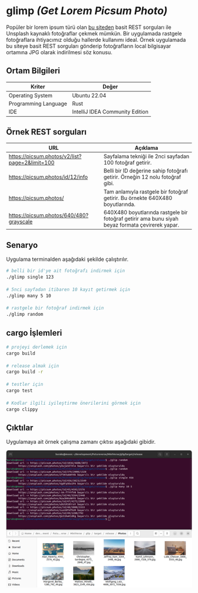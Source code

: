 # glimp _(Get Lorem Picsum Photo)_

Popüler bir lorem ipsum türü olan [bu siteden](https://picsum.photos/) basit REST sorguları ile Unsplash kaynaklı fotoğraflar çekmek mümkün. Bir uygulamada rastgele fotoğraflara ihtiyacımız olduğu hallerde kullanımı ideal. Örnek uygulamada bu siteye basit REST sorguları gönderip fotoğrafların local bilgisayar ortamına JPG olarak indirilmesi söz konusu.

## Ortam Bilgileri

| Kriter               | Değer                           |
|----------------------|---------------------------------|
| Operating System     | Ubuntu 22.04                    |
| Programming Language | Rust                            |
|IDE| IntelliJ IDEA Community Edition |

## Örnek REST sorguları

| URL                                            | Açıklama                                                                                                                                              |
|------------------------------------------------|-------------------------------------------------------------------------------------------------------------------------------------------------------|
| https://picsum.photos/v2/list?page=2&limit=100 | Sayfalama tekniği ile 2nci sayfadan 100 fotoğraf getirir.                                                                                             |
| https://picsum.photos/id/12/info               | Belli bir ID değerine sahip fotoğrafı getirir. Örneğin 12 nolu fotoğraf gibi.                                                                         |
| https://picsum.photos/     | Tam anlamıyla rastgele bir fotoğraf getirir. Bu örnekte 640X480 boyutlarında.                                                                         |
| https://picsum.photos/640/480?grayscale        | 640X480 boyutlarında rastgele bir fotoğraf getirir ama bunu siyah beyaz formata çevirerek yapar.|

## Senaryo

Uygulama terminalden aşağıdaki şekilde çalıştırılır.

```bash
# belli bir id'ye ait fotoğrafı indirmek için
./glimp single 123

# 5nci sayfadan itibaren 10 kayıt getirmek için
./glimp many 5 10

# rastgele bir fotoğraf indirmek için
./glimp random
```

## cargo İşlemleri 

```bash
# projeyi derlemek için
cargo build

# release almak için
cargo build -r

# testler için
cargo test

# Kodlar ilgili iyileştirme önerilerini görmek için
cargo clippy
```

## Çıktılar

Uygulamaya ait örnek çalışma zamanı çıktısı aşağıdaki gibidir.

![runtime.jpg](runtime.png)
